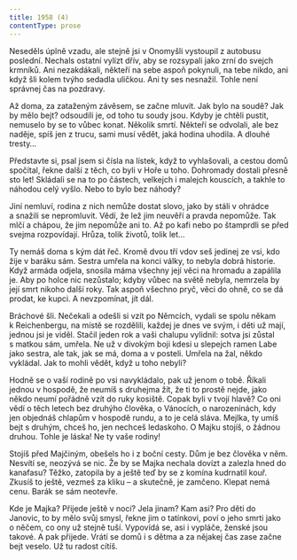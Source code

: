 ```yaml
---
title: 1958 (4)
contentType: prose
---
```


Neseděls úplně vzadu, ale stejně jsi v Onomyšli vystoupil z autobusu poslední. Nechals ostatní vylízt dřív, aby se rozsypali jako zrní do svejch krmníků. Ani nezakdákali, někteří na sebe aspoň pokynuli, na tebe nikdo, ani když šli kolem tvýho sedadla uličkou. Ani ty ses nesnažil. Tohle není správnej čas na pozdravy.

Až doma, za zataženým závěsem, se začne mluvit. Jak bylo na soudě? Jak by mělo bejt? odsoudili je, od toho tu soudy jsou. Kdyby je chtěli pustit, nemuselo by se to vůbec konat. Několik smrtí. Někteří se odvolali, ale bez naděje, spíš jen z trucu, sami musí vědět, jaká hodina uhodila. A dlouhé tresty…

Představte si, psal jsem si čísla na lístek, když to vyhlašovali, a cestou domů spočítal, řekne další z těch, co byli v Hoře u toho. Dohromady dostali přesně sto let! Skládali se na to po částech, velkejch i malejch kouscích, a takhle to náhodou celý vyšlo. Nebo to bylo bez náhody?

Jiní nemluví, rodina z nich nemůže dostat slovo, jako by stáli v ohrádce a snažili se nepromluvit. Vědí, že lež jim neuvěří a pravda nepomůže. Tak mlčí a chápou, že jim nepomůže ani to. Až po kafi nebo po štamprdli se před svejma rozpovídají. Hrůza, tolik životů, tolik let…

Ty nemáš doma s kým dát řeč. Kromě dvou tří vdov seš jedinej ze vsi, kdo žije v baráku sám. Sestra umřela na konci války, to nebyla dobrá historie. Když armáda odjela, snosila máma všechny její věci na hromadu a zapálila je. Aby po holce nic nezůstalo; kdyby vůbec na světě nebyla, nemrzela by její smrt nikoho další roky. Tak aspoň všechno pryč, věci do ohně, co se dá prodat, ke kupci. A nevzpomínat, jít dál.

Bráchové šli. Nečekali a odešli si vzít po Němcích, vydali se spolu někam k Reichenbergu, na místě se rozdělili, každej je dnes ve svým, i děti už mají, jednou jsi je viděl. Stačil jeden rok a vaši chalupu vylidnil: sotva jsi zůstal s matkou sám, umřela. Ne už v divokým boji kdesi u slepejch ramen Labe jako sestra, ale tak, jak se má, doma a v posteli. Umřela na žal, někdo vykládal. Jak to mohli vědět, když u toho nebyli?

Hodně se o vaší rodině po vsi navykládalo, pak už jenom o tobě. Říkali jednou v hospodě, že neumíš s druhejma žít, že ti to prostě nejde, jako někdo neumí pořádně vzít do ruky kosiště. Copak byli v tvojí hlavě? Co oni vědí o těch letech bez druhýho člověka, o Vánocích, o narozeninách, kdy jen objednáš chlapům v hospodě rundu, a to je celá sláva. Mejlka, ty umíš bejt s druhým, chceš ho, jen nechceš ledaskoho. O Majku stojíš, o žádnou druhou. Tohle je láska! Ne ty vaše rodiny!

Stojíš před Majčiným, obešels ho i z boční cesty. Dům je bez člověka v něm. Nesvítí se, neozývá se nic. Že by se Majka nechala dovízt a zalezla hned do kanafasu? Těžko, zatopila by a ještě teď by se z komína kudrnatil kouř. Zkusíš to ještě, vezmeš za kliku – a skutečně, je zamčeno. Klepat nemá cenu. Barák se sám neotevře.

Kde je Majka? Přijede ještě v noci? Jela jinam? Kam asi? Pro děti do Janovic, to by mělo svůj smysl, řekne jim o tatínkovi, poví o jeho smrti jako o něčem, co ony už stejně tuší. Vypovídá se, asi i vypláče, ženské jsou takové. A pak přijede. Vrátí se domů i s dětma a za nějakej čas zase začne bejt veselo. Už tu radost cítíš.
